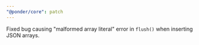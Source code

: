 ```yaml
---
"@ponder/core": patch
---
```


Fixed bug causing "malformed array literal" error in `flush()` when inserting JSON arrays.
